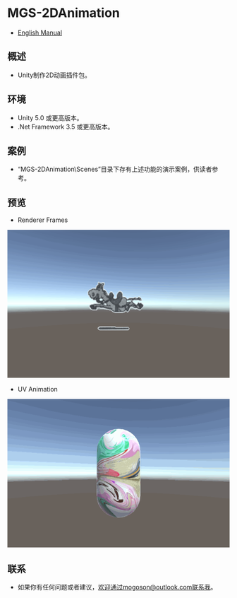 ﻿# MGS-2DAnimation
- [English Manual](./README.md)

## 概述
- Unity制作2D动画插件包。

## 环境
- Unity 5.0 或更高版本。
- .Net Framework 3.5 或更高版本。

## 案例
- “MGS-2DAnimation\Scenes”目录下存有上述功能的演示案例，供读者参考。

## 预览
- Renderer Frames

![Renderer Frames](./Attachment/README_Image/RendererFrames.gif)

- UV Animation

![UV Animation](./Attachment/README_Image/UVAnimation.gif)

## 联系
- 如果你有任何问题或者建议，欢迎通过mogoson@outlook.com联系我。